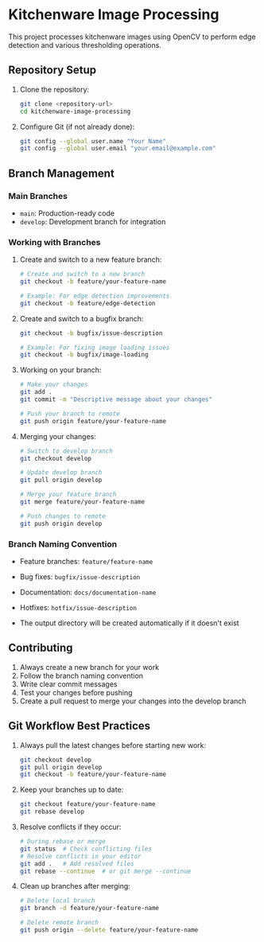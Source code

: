 # Kitchenware Image Processing

This project processes kitchenware images using OpenCV to perform edge detection and various thresholding operations.

## Repository Setup

1. Clone the repository:
   ```bash
   git clone <repository-url>
   cd kitchenware-image-processing
   ```

2. Configure Git (if not already done):
   ```bash
   git config --global user.name "Your Name"
   git config --global user.email "your.email@example.com"
   ```

## Branch Management

### Main Branches
- `main`: Production-ready code
- `develop`: Development branch for integration

### Working with Branches

1. Create and switch to a new feature branch:
   ```bash
   # Create and switch to a new branch
   git checkout -b feature/your-feature-name
   
   # Example: For edge detection improvements
   git checkout -b feature/edge-detection
   ```

2. Create and switch to a bugfix branch:
   ```bash
   git checkout -b bugfix/issue-description
   
   # Example: For fixing image loading issues
   git checkout -b bugfix/image-loading
   ```

3. Working on your branch:
   ```bash
   # Make your changes
   git add .
   git commit -m "Descriptive message about your changes"
   
   # Push your branch to remote
   git push origin feature/your-feature-name
   ```

4. Merging your changes:
   ```bash
   # Switch to develop branch
   git checkout develop
   
   # Update develop branch
   git pull origin develop
   
   # Merge your feature branch
   git merge feature/your-feature-name
   
   # Push changes to remote
   git push origin develop
   ```

### Branch Naming Convention
- Feature branches: `feature/feature-name`
- Bug fixes: `bugfix/issue-description`
- Documentation: `docs/documentation-name`
- Hotfixes: `hotfix/issue-description`

- The output directory will be created automatically if it doesn't exist

## Contributing

1. Always create a new branch for your work
2. Follow the branch naming convention
3. Write clear commit messages
4. Test your changes before pushing
5. Create a pull request to merge your changes into the develop branch

## Git Workflow Best Practices

1. Always pull the latest changes before starting new work:
   ```bash
   git checkout develop
   git pull origin develop
   git checkout -b feature/your-feature-name
   ```

2. Keep your branches up to date:
   ```bash
   git checkout feature/your-feature-name
   git rebase develop
   ```

3. Resolve conflicts if they occur:
   ```bash
   # During rebase or merge
   git status  # Check conflicting files
   # Resolve conflicts in your editor
   git add .   # Add resolved files
   git rebase --continue  # or git merge --continue
   ```

4. Clean up branches after merging:
   ```bash
   # Delete local branch
   git branch -d feature/your-feature-name
   
   # Delete remote branch
   git push origin --delete feature/your-feature-name
   ``` 

